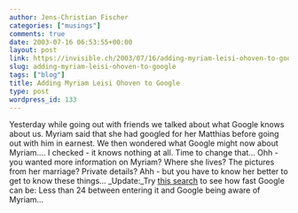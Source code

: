 ```yaml
---
author: Jens-Christian Fischer
categories: ["musings"]
comments: true
date: 2003-07-16 06:53:55+00:00
layout: post
link: https://invisible.ch/2003/07/16/adding-myriam-leisi-ohoven-to-google/
slug: adding-myriam-leisi-ohoven-to-google
tags: ["blog"]
title: Adding Myriam Leisi Ohoven to Google
type: post
wordpress_id: 133
---
```


Yesterday while going out with friends we talked about what Google knows about us. Myriam said that she had googled for her Matthias before going out with him in earnest. We then wondered what Google might now about Myriam....
I checked - it knows nothing at all.
Time to change that...
Ohh - you wanted more information on Myriam? Where she lives? The pictures from her marriage? Private details? 
Ahh - but you have to know her better to get to know these things...
_Update:_Try [this search](https://www.google.com/search?q=myriam+leisi) to see how fast Google can be: Less than 24 between entering it and Google being aware of Myriam...
